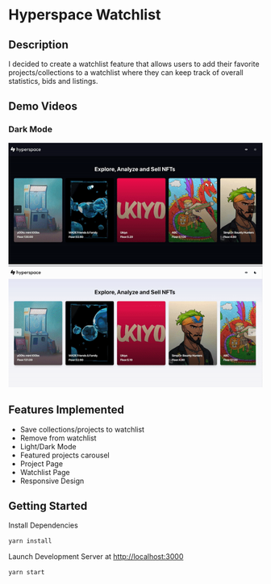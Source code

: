 # Hyperspace Watchlist 

## Description
I decided to create a watchlist feature that allows users to add their favorite projects/collections to a watchlist where they can keep track of overall statistics, bids and listings.

## Demo Videos
### Dark Mode
![Dark Mode](https://github.com/ernessttan/fe-take-home/blob/main/demogifs/darkmode.gif)
![Light Mode](https://github.com/ernessttan/fe-take-home/blob/main/demogifs/lightmode.gif)


## Features Implemented
- Save collections/projects to watchlist 
- Remove from watchlist
- Light/Dark Mode
- Featured projects carousel
- Project Page
- Watchlist Page
- Responsive Design

## Getting Started
Install Dependencies
```bash
yarn install
```

Launch Development Server at [http://localhost:3000](http://localhost:3000)
```bash
yarn start
```
